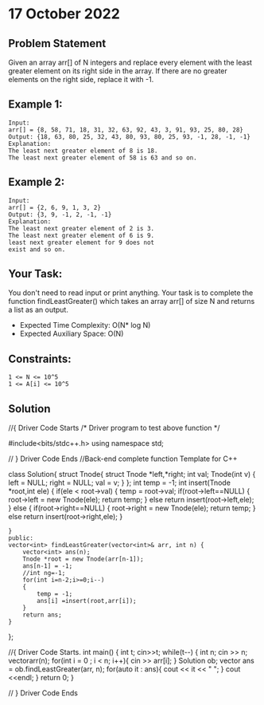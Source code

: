 # 17 October 2022

## Problem Statement
Given an array arr[] of N integers and replace every element with the least greater element on its right side in the array. If there are no greater elements on the right side, replace it with -1. 

## Example 1:
```
Input:
arr[] = {8, 58, 71, 18, 31, 32, 63, 92, 43, 3, 91, 93, 25, 80, 28}
Output: {18, 63, 80, 25, 32, 43, 80, 93, 80, 25, 93, -1, 28, -1, -1}
Explanation: 
The least next greater element of 8 is 18.
The least next greater element of 58 is 63 and so on.
```

## Example 2:
```
Input:
arr[] = {2, 6, 9, 1, 3, 2}
Output: {3, 9, -1, 2, -1, -1}
Explanation: 
The least next greater element of 2 is 3. 
The least next greater element of 6 is 9.
least next greater element for 9 does not
exist and so on.
```

## Your Task:  
You don't need to read input or print anything. Your task is to complete the function findLeastGreater() which takes an array arr[] of size N and returns a list as an output.

- Expected Time Complexity: O(N* log N)
- Expected Auxiliary Space: O(N)

## Constraints:
```
1 <= N <= 10^5
1 <= A[i] <= 10^5
```

## Solution
//{ Driver Code Starts
/* Driver program to test above function */

#include<bits/stdc++.h>
using namespace std;

// } Driver Code Ends
//Back-end complete function Template for C++

class Solution{
    struct Tnode{
        struct Tnode *left,*right;
        int val;
        Tnode(int v)
        {
            left = NULL;
            right = NULL;
            val = v;
        }
    };
    int temp = -1;
    int insert(Tnode *root,int ele)
    {
        if(ele < root->val)
        {
            temp = root->val;
            if(root->left==NULL)
            {
                root->left = new Tnode(ele);
                return temp;
            }
            else
            return insert(root->left,ele);
        }
        else
        {
            if(root->right==NULL)
            {
                root->right = new Tnode(ele);
                return temp;
            }
            else
            return insert(root->right,ele);
        }
        
    }
    public:
    vector<int> findLeastGreater(vector<int>& arr, int n) {
        vector<int> ans(n);
        Tnode *root = new Tnode(arr[n-1]);
        ans[n-1] = -1;
        //int ng=-1;
        for(int i=n-2;i>=0;i--)
        {
            temp = -1;
            ans[i] =insert(root,arr[i]);
        }
        return ans;
    }
};

//{ Driver Code Starts.
int main()
{
	int t;
	cin>>t;
	while(t--)
	{
	    int n;
	    cin >> n;
	    vector<int>arr(n);
	    for(int i = 0 ; i < n; i++){
	        cin >> arr[i];
	    }
	    Solution ob;
	    vector<int> ans = ob.findLeastGreater(arr, n);
	    for(auto it : ans){
	        cout << it << " ";
	    }
	    cout <<endl;
	}
	return 0;
}

// } Driver Code Ends
